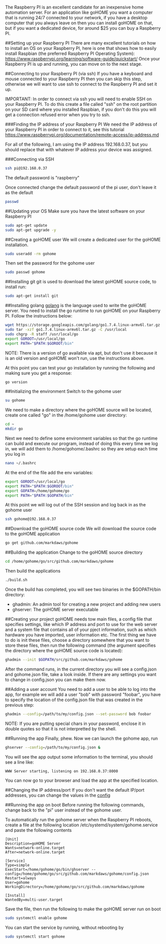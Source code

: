 The Raspberry PI is an excellent candidate for an inexpensive home automation server.  For an application like goHOME you want a computer that is running 24/7 connected to your network, if you have a desktop computer that you always leave on then you can install goHOME on that, but if you want a dedicated device, for around $25 you can buy a Raspberry PI.

##Setting up your Raspberry PI
There are many excellent tutorials on how to install an OS on your Raspberry PI, here is one that shows how to easily install Raspbian (the preferred Raspberry PI Operating System): https://www.raspberrypi.org/learning/software-guide/quickstart/ Once your Raspberry PI is up and running, you can move on to the next stage.

##Connecting to your Raspberry PI (via ssh)
If you have a keyboard and mouse connected to your Raspberry PI then you can skip this step, otherwise we will want to use ssh to connect to the Raspberry PI and set it up.

IMPORTANT: In order to connect via ssh you will need to enable SSH on your Raspberry PI. To do this create a file called "ssh" on the root partition on your SD card where you installed Raspbian, if you don't do this you will get a connection refused error when you try to ssh.

###Finding the IP address of your Raspberry PI
We need the IP address of your Raspberry PI in order to connect to it, see this tutorial https://www.raspberrypi.org/documentation/remote-access/ip-address.md

For all of the following, I am using the IP address 192.168.0.37, but you should replace that with whatever IP address your device was assigned.

###Connecting via SSH
```bash
ssh pi@192.168.0.37
```
The default password is "raspberry"

Once connected change the default password of the pi user, don't leave it as the default
```bash
passwd
```

##Updating your OS
Make sure you have the latest software on your Raspberry PI
```bash 
sudo apt-get update
sudo apt-get upgrade -y
```

##Creating a goHOME user
We will create a dedicated user for the goHOME installation.
```bash
sudo useradd -rm gohome
```
Then set the password for the gohome user
```bash
sudo passwd gohome
```

##Installing git
git is used to download the latest goHOME source code, to install run:
```bash
sudo apt-get install git
```

##Installing golang
[golang](https://golang.org/) is the language used to write the goHOME server. You need to install the go runtime to run goHOME on your Raspberry PI. Follow the instructions below:

```bash
wget https://storage.googleapis.com/golang/go1.7.4.linux-armv6l.tar.gz
sudo tar -xzf go1.7.4.linux-armv6l.tar.gz -C /usr/local
sudo chgrp -R staff /usr/local/go
export GOROOT=/usr/local/go
export PATH="$PATH:$GOROOT/bin"
```
NOTE: There is a version of go available via apt, but don't use it because it is an old version and goHOME won't run, use the instructions above.

At this point you can test your go installation by running the following and making sure you get a response:
```bash
go version
```

##Initializing the environment
Switch to the gohome user
```bash
su gohome
```
We need to make a directory where the goHOME source will be located, create one called "go" in the /home/gohome user directory:
```bash
cd ~
mkdir go
```

Next we need to define some environment variables so that the go runtime can build and execute our program, instead of doing this every time we log in, we will add them to /home/gohome/.bashrc so they are setup each time you log in
```bash
nano ~/.bashrc
```
At the end of the file add the env variables:
```bash
export GOROOT=/usr/local/go
export PATH="$PATH:$GOROOT/bin"
export GOPATH=/home/gohome/go
export PATH="$PATH:$GOPATH/bin"
```
At this point we will log out of the SSH session and log back in as the gohome user
```bash
ssh gohome@192.168.0.37
```

##Download the goHOME source code
We will download the source code to the goHOME application
```bash
go get github.com/markdaws/gohome
```

##Building the application
Change to the goHOME source directory
```bash
cd /home/gohome/go/src/github.com/markdaws/gohome
```
Then build the applications
```bash
./build.sh
```

Once the build has completed, you will see two binaries in the $GOPATH/bin directory:
  - ghadmin: An admin tool for creating a new project and adding new users
  - ghserver: The goHOME server executable
  
##Creating your project
goHOME needs tow main files, a config file that specifies settings, like which IP address and port to use for the web server and a system file that contains all of your pject information, such as which hardware you have imported, user information etc. The first thing we have to do is init these files, choose a directory somewhere that you want to store these files, then run the following command (the argument specifies the directory where the goHOME source code is located):
```bash
ghadmin --init $GOPATH/src/github.com/markdaws/gohome
```
After the command runs, in the current directory you will see a config.json and gohome.json file, take a look inside. If there are any settings you want to change in config.json you can make them now.

##Adding a user account
You need to add a user to be able to log into the app, for example we will add a user "bob" with password "foobar", you have to specify the location of the config.json file that was created in the previous step:

```bash
ghadmin --config=/path/to/my/config.json --set-password bob foobar
```

NOTE: If you are putting special chars in your password, enclose it in double quotes so that it is not interpretted by the shell.

##Running the app
Finally, phew. Now we can launch the gohome app, run
```bash
ghserver --config=/path/to/my/config.json &
```

You will see the app output some information to the terminal, you should see a line like:
```bash
WWW Server starting, listening on 192.168.0.37:8000
```

You can now go to your browser and load the app at the specified location.

##Changing the IP address/port 
If you don't want the default IP/port addresses, you can change the values in the [config](docs/config.md)

##Running the app on boot
Before running the following commands, change back to the "pi" user instead of the gohome user.

To automatically run the gohome server when the Raspberry PI reboots, create a file at the following location /etc/systemd/system/gohome.service and paste the following contents

```
[Unit]
Description=goHOME Server
Wants=network-online.target
After=network-online.target

[Service]
Type=simple
ExecStart=/home/gohome/go/bin/ghserver --config=/home/gohome/go/src/github.com/markdaws/gohome/config.json
Restart=always
User=gohome
WorkingDirectory=/home/gohome/go/src/github.com/markdaws/gohome

[Install]
WantedBy=multi-user.target
```
Save the file, then run the following to make the goHOME server run on boot
```bash
sudo systemctl enable gohome
```

You can start the service by running, without rebooting by
```bash
sudo systemctl start gohome
```
